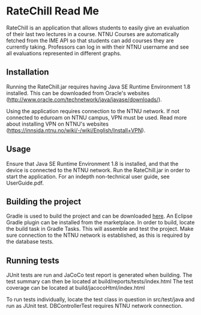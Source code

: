 # RateChill Read Me

RateChill is an application that allows students to easily give an 
evaluation of their last two lectures in a course. NTNU Courses are 
automatically fetched from the IME API so that students can add courses 
they are currently taking. Professors can log in with their NTNU username 
and see all evaluations represented in different graphs.


## Installation

Running the RateChill.jar requires having Java SE Runtime Environment 1.8
installed. This can be downloaded from Oracle's websites
(http://www.oracle.com/technetwork/java/javase/downloads/).

Using the application requires connection to the NTNU network.
If not connected to eduroam on NTNU campus, VPN must be used. 
Read more about installing VPN on NTNU's websites
(https://innsida.ntnu.no/wiki/-/wiki/English/Install+VPN).


## Usage

Ensure that Java SE Runtime Environment 1.8 is installed, and that the
device is connected to the NTNU network. 
Run the RateChill.jar in order to start the application.
For an indepth non-technical user guide, see UserGuide.pdf.


## Building the project

Gradle is used to build the project and can be downloaded 
[here](https://gradle.org/install).
An Eclipse Gradle plugin can be installed from the marketplace.
In order to build, locate the build task in Gradle Tasks.
This will assemble and test the project. Make sure connection to the 
NTNU network is established, as this is required by the database tests. 


## Running tests
JUnit tests are run and JaCoCo test report is generated when building.
The test summary can then be located at build/reports/tests/index.html
The test coverage can be located at build/jacocoHtml/index.html

To run tests individually, locate the test class in question in
src/test/java and run as JUnit test.
DBControllerTest requires NTNU network connection.

